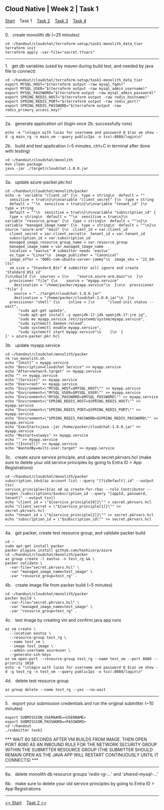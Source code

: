 ## Cloud Native | Week 2 | Task 1

[Start](https://github.com/AFC-AI2C-Cohort-04/coleman-code/blob/main/cloud_native/week_2/start.md)    Task 1    [Task 2](https://github.com/AFC-AI2C-Cohort-04/coleman-code/blob/main/cloud_native/week_2/task_2.md)    [Task 3](https://github.com/AFC-AI2C-Cohort-04/coleman-code/blob/main/cloud_native/week_2/task_3.md)    [Task 4](https://github.com/AFC-AI2C-Cohort-04/coleman-code/blob/main/cloud_native/week_2/task_4.md)

---

0.   create monolith db (~25 minutes)
```
cd ~/handout/cloudchat/terraform-setup/task1-monolith_data_tier
terraform init
terraform apply -var-file="secret.tfvars"
```

---

1.   get db variables (used by maven during build test, and needed by java file to connect)
```
cd ~/handout/cloudchat/terraform-setup/task1-monolith_data_tier
export MYSQL_HOST="$(terraform output -raw mysql_fqdn)"
export MYSQL_USER="$(terraform output -raw mysql_admin_username)"
export MYSQL_PASSWORD="$(terraform output -raw mysql_admin_password)"
export SPRING_REDIS_HOST="$(terraform output -raw redis_hostname)"
export SPRING_REDIS_PORT="$(terraform output -raw redis_port)"
export SPRING_REDIS_PASSWORD="$(terraform output -raw redis_primary_access_key)"
```

---

2a.   generate application url (login once 2b. successfully runs)
```
echo -e "\nlogin with lucas for username and password @ $(az vm show -d -g main_rg -n main_vm --query publicIps -o tsv):8080/login\n"
```

2b.   build and test application (~5 minutes, ctrl+C in terminal after done with testing)
```
cd ~/handout/cloudchat/monolith
mvn clean package
java -jar ./target/cloudchat-1.0.0.jar
```

---

3a.   update azure-packer.pkr.hcl
```
cd ~/handout/cloudchat/monolith/packer
echo -e 'variable "client_id" {\n  type = string\n  default = ""
  sensitive = true\n}\n\nvariable "client_secret" {\n  type = string
  default = ""\n  sensitive = true\n}\n\nvariable "tenant_id" {\n  type = string
  default = ""\n  sensitive = true\n}\n\nvariable "subscription_id" {
  type = string\n  default = ""\n  sensitive = true\n}\n
variable "resource_group" {\n  type = string\n  default = ""\n}\n
variable "managed_image_name" {\n  type = string\n  default = ""\n}\n
source "azure-arm" "main" {\n  client_id = var.client_id
  client_secret = var.client_secret\n  tenant_id = var.tenant_id
  subscription_id = var.subscription_id
  managed_image_resource_group_name = var.resource_group
  managed_image_name = var.managed_image_name
  location = "eastus" # submitter needs 'eastus'
  os_type = "Linux"\n  image_publisher = "Canonical"
  image_offer = "0001-com-ubuntu-server-jammy"\n  image_sku = "22_04-lts"
  vm_size = "Standard_B2s" # submitter will ignore and create 'Standard_DS1_v2'
}\n\nbuild {\n  sources = [\n    "source.azure-arm.main"\n  ]\n
  provisioner "file" {\n    source = "myapp.service"
    destination = "/home/packer/myapp.service"\n  }\n\n  provisioner "file" {
    source = "../target/cloudchat-1.0.0.jar"
    destination = "/home/packer/cloudchat-1.0.0.jar"\n  }\n
  provisioner "shell" {\n    inline = [\n      "cloud-init status --wait",
      "sudo apt-get update",
      "sudo apt-get install -y openjdk-17-jdk openjdk-17-jre jq",
      "sudo mv myapp.service /etc/systemd/system/myapp.service",
      "sudo systemctl daemon-reload",
      "sudo systemctl enable myapp.service",
      "sudo systemctl start myapp.service"\n    ]\n  }
}' > azure-packer.pkr.hcl
```


3b.   update myapp.service
```
cd ~/handout/cloudchat/monolith/packer
rm run_monolith.sh
echo "[Unit]" > myapp.service
echo "Description=Cloudchat Service" >> myapp.service
echo "After=network.target" >> myapp.service
echo "" >> myapp.service
echo "[Service]" >> myapp.service
echo "User=root" >> myapp.service
echo "Environment=\"MYSQL_HOST=$MYSQL_HOST\"" >> myapp.service
echo "Environment=\"MYSQL_USER=$MYSQL_USER\"" >> myapp.service
echo "Environment=\"MYSQL_PASSWORD=$MYSQL_PASSWORD\"" >> myapp.service
echo "Environment=\"SPRING_REDIS_HOST=$SPRING_REDIS_HOST\"" >> myapp.service
echo "Environment=\"SPRING_REDIS_PORT=$SPRING_REDIS_PORT\"" >> myapp.service
echo "Environment=\"SPRING_REDIS_PASSWORD=$SPRING_REDIS_PASSWORD\"" >> myapp.service
echo "ExecStart=java -jar /home/packer/cloudchat-1.0.0.jar" >> myapp.service
echo "Restart=always" >> myapp.service
echo "" >> myapp.service
echo "[Install]" >> myapp.service
echo "WantedBy=multi-user.target" >> myapp.service
```

3c.   create azure service principle, and update secret.pkrvars.hcl (make sure to delete your old service principles by going to Entra ID > App Registrations)
```
cd ~/handout/cloudchat/monolith/packer
subscription_id=$(az account list --query "[?isDefault].id" --output tsv)
service_principle=($(az ad sp create-for-rbac --role Contributor --scopes /subscriptions/$subscription_id --query "[appId, password, tenant]" --output tsv))
echo "client_id = \"${service_principle[0]}\"" > secret.pkrvars.hcl
echo "client_secret = \"${service_principle[1]}\"" >> secret.pkrvars.hcl
echo "tenant_id = \"${service_principle[2]}\"" >> secret.pkrvars.hcl
echo "subscription_id = \"$subscription_id\"" >> secret.pkrvars.hcl
```

---

4a.   get packer, create test resource group, and validate packer build
```
cd ~
sudo apt-get install packer
packer plugins install github.com/hashicorp/azure
cd ~/handout/cloudchat/monolith/packer
az group create -l eastus -n test_rg && \
packer validate \
  -var-file="secret.pkrvars.hcl" \
  -var "managed_image_name=test_image" \
  -var "resource_group=test_rg" .
```

4b.   create image file from packer build (~5 minutes)
```
cd ~/handout/cloudchat/monolith/packer
packer build \
  -var-file="secret.pkrvars.hcl" \
  -var "managed_image_name=test_image" \
  -var "resource_group=test_rg" .
```

4c.   test image by creating vm and confirm java app runs
```
az vm create \
  --location eastus \
  --resource-group test_rg \
  --name test_vm \
  --image test_image \
  --admin-username azureuser \
  --generate-ssh-keys
az vm open-port --resource-group test_rg --name test_vm --port 8080 --priority 1010
echo -e "\nlogin with lucas for username and password @ $(az vm show -d -g test_rg -n test_vm --query publicIps -o tsv):8080/login\n"
```

4d.   delete test resource group
```
az group delete --name test_rg --yes --no-wait
```

---

5.   export your submission credentials and run the original submitter (~10 minutes)
```
export SUBMISSION_USERNAME=<USERNAME>
export SUBMISSION_PASSWORD=<PASSWORD>
cd ~/handout
./submitter task1
```

*** WAIT 60 SECONDS AFTER VM BUILDS FROM IMAGE. THEN OPEN PORT 8080 AS AN INBOUND RULE FOR THE NETWORK SECURITY GROUP WITHIN THE SUBMITTER RESOURCE GROUP (THE SUBMITTER SHOULD REMAIN OPEN AS THE JAVA APP WILL RESTART CONTINUOUSLY UNTIL IT CONNECTS) ***

---

6a.   delete monolith db resource groups '*redis-rg-...*' and '*shared-mysql-...*'

6b.   make sure to delete your old service principles by going to Entra ID > App Registrations

---

[<< Start](https://github.com/AFC-AI2C-Cohort-04/coleman-code/blob/main/cloud_native/week_2/start.md)    [Task 2 >>](https://github.com/AFC-AI2C-Cohort-04/coleman-code/blob/main/cloud_native/week_2/task_2.md)
